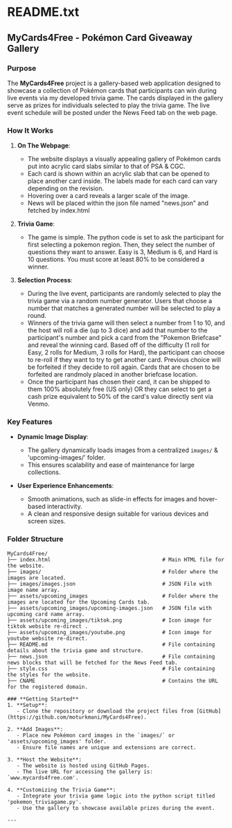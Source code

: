 # README.txt

## **MyCards4Free - Pokémon Card Giveaway Gallery**

### **Purpose**
The **MyCards4Free** project is a gallery-based web application designed to showcase a collection of Pokémon cards that participants can win during live events via my developed trivia game. The cards displayed in the gallery serve as prizes for individuals selected to play the trivia game. The live event schedule will be posted under the News Feed tab on the web page. 

### **How It Works**
1. **On The Webpage**:
   - The website displays a visually appealing gallery of Pokémon cards put into acrylic card slabs similar to that of PSA & CGC.
   - Each card is shown within an acrylic slab that can be opened to place another card inside. The labels made for each card can vary depending on the revision.
   - Hovering over a card reveals a larger scale of the image.
   - News will be placed within the json file named "news.json" and fetched by index.html
     
2. **Trivia Game**:
   - The game is simple. The python code is set to ask the participant for first selecting a pokemon region. Then, they select the number of questions they want to answer. Easy is 3, Medium is 6, and Hard is 10 questions. You must score at least 80% to be considered a winner.

3. **Selection Process**:
   - During the live event, participants are randomly selected to play the trivia game via a random number generator. Users that choose a number that matches a generated number will be selected to play a round.
   - Winners of the trivia game will then select a number from 1 to 10, and the host will roll a die (up to 3 dice) and add that number to the participant's number and pick a card from the "Pokemon Briefcase" and reveal the winning card. Based off of the difficulty (1       roll for Easy, 2 rolls for Medium, 3 rolls for Hard), the participant can choose to re-roll if they want to try to get another card. Previous choice will be forfeited if they decide to roll again. Cards that are chosen to be forfeited are randmoly placed in             another briefcase location.
   - Once the participant has chosen their card, it can be shipped to them 100% absolutely free (US only) OR they can select to get a cash prize equivalent to 50% of the card's value directly sent via Venmo. 

### **Key Features**
- **Dynamic Image Display**:
  - The gallery dynamically loads images from a centralized `images/` & 'upcoming-images/' folder.
  - This ensures scalability and ease of maintenance for large collections.
  
- **User Experience Enhancements**:
  - Smooth animations, such as slide-in effects for images and hover-based interactivity.
  - A clean and responsive design suitable for various devices and screen sizes.

### **Folder Structure**
```
MyCards4Free/
├── index.html                                    # Main HTML file for the website.
├── images/                                       # Folder where the images are located.
├── images/images.json                            # JSON File with image name array.
├── assets/upcoming_images                        # Folder where the images are located for the Upcoming Cards tab.
├── assets/upcoming_images/upcoming-images.json   # JSON file with upcoming card name array.
├── assets/upcoming_images/tiktok.png             # Icon image for tiktok website re-direct .
├── assets/upcoming_images/youtube.png            # Icon image for youtube website re-direct.
├── README.md                                     # File containing details about the trivia game and structure.
├── news.json                                     # File containing news blocks that will be fetched for the News Feed tab.
├── style.css                                     # File containing the styles for the website.
├── CNAME                                         # Contains the URL for the registered domain.

### **Getting Started**
1. **Setup**:
   - Clone the repository or download the project files from [GitHub](https://github.com/moturkmani/MyCards4Free).

2. **Add Images**:
   - Place new Pokémon card images in the `images/` or 'assets/upcoming_images' folder.
   - Ensure file names are unique and extensions are correct.

3. **Host the Website**:
   - The website is hosted using GitHub Pages.
   - The live URL for accessing the gallery is: `www.mycards4free.com'.

4. **Customizing the Trivia Game**:
   - Integrate your trivia game logic into the python script titled 'pokemon_triviagame.py'.
   - Use the gallery to showcase available prizes during the event.

---
